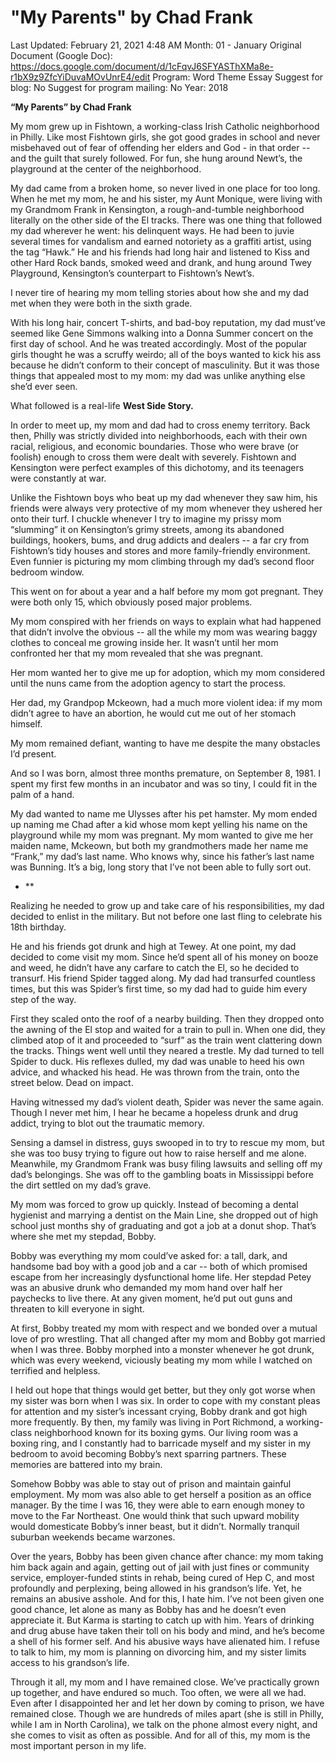 # "My Parents" by Chad Frank

Last Updated: February 21, 2021 4:48 AM
Month: 01 - January
Original Document (Google Doc): https://docs.google.com/document/d/1cFqvJ6SFYASThXMa8e-r1bX9z9ZfcYiDuvaMOvUnrE4/edit
Program: Word Theme Essay
Suggest for blog: No
Suggest for program mailing: No
Year: 2018

**“My Parents” by Chad Frank**

My mom grew up in Fishtown, a working-class Irish Catholic neighborhood in Philly. Like most Fishtown girls, she got good grades in school and never misbehaved out of fear of offending her elders and God - in that order -- and the guilt that surely followed. For fun, she hung around Newt’s, the playground at the center of the neighborhood.

My dad came from a broken home, so never lived in one place for too long. When he met my mom, he and his sister, my Aunt Monique, were living with my Grandmom Frank in Kensington, a rough-and-tumble neighborhood literally on the other side of the El tracks. There was one thing that followed my dad wherever he went: his delinquent ways. He had been to juvie several times for vandalism and earned notoriety as a graffiti artist, using the tag “Hawk.” He and his friends had long hair and listened to Kiss and other Hard Rock bands, smoked weed and drank, and hung around Twey Playground, Kensington’s counterpart to Fishtown’s Newt’s.

I never tire of hearing my mom telling stories about how she and my dad met when they were both in the sixth grade.

With his long hair, concert T-shirts, and bad-boy reputation, my dad must’ve seemed like Gene Simmons walking into a Donna Summer concert on the first day of school. And he was treated accordingly. Most of the popular girls thought he was a scruffy weirdo; all of the boys wanted to kick his ass because he didn’t conform to their concept of masculinity. But it was those things that appealed most to my mom: my dad was unlike anything else she’d ever seen.

What followed is a real-life **West Side Story.**

In order to meet up, my mom and dad had to cross enemy territory. Back then, Philly was strictly divided into neighborhoods, each with their own racial, religious, and economic boundaries. Those who were brave (or foolish) enough to cross them were dealt with severely. Fishtown and Kensington were perfect examples of this dichotomy, and its teenagers were constantly at war.

Unlike the Fishtown boys who beat up my dad whenever they saw him, his friends were always very protective of my mom whenever they ushered her onto their turf. I chuckle whenever I try to imagine my prissy mom “slumming” it on Kensington’s grimy streets, among its abandoned buildings, hookers, bums, and drug addicts and dealers -- a far cry from Fishtown’s tidy houses and stores and more family-friendly environment. Even funnier is picturing my mom climbing through my dad’s second floor bedroom window.

This went on for about a year and a half before my mom got pregnant. They were both only 15, which obviously posed major problems.

My mom conspired with her friends on ways to explain what had happened that didn’t involve the obvious -- all the while my mom was wearing baggy clothes to conceal me growing inside her. It wasn’t until her mom confronted her that my mom revealed that she was pregnant.

Her mom wanted her to give me up for adoption, which my mom considered until the nuns came from the adoption agency to start the process.

Her dad, my Grandpop Mckeown, had a much more violent idea: if my mom didn’t agree to have an abortion, he would cut me out of her stomach himself.

My mom remained defiant, wanting to have me despite the many obstacles I’d present.

And so I was born, almost three months premature, on September 8, 1981. I spent my first few months in an incubator and was so tiny, I could fit in the palm of a hand.

My dad wanted to name me Ulysses after his pet hamster. My mom ended up naming me Chad after a kid whose mom kept yelling his name on the playground while my mom was pregnant. My mom wanted to give me her maiden name, Mckeown, but both my grandmothers made her name me “Frank,” my dad’s last name. Who knows why, since his father’s last name was Bunning. It’s a big, long story that I’ve not been able to fully sort out.

- **

Realizing he needed to grow up and take care of his responsibilities, my dad decided to enlist in the military. But not before one last fling to celebrate his 18th birthday.

He and his friends got drunk and high at Tewey. At one point, my dad decided to come visit my mom. Since he’d spent all of his money on booze and weed, he didn’t have any carfare to catch the El, so he decided to transurf. His friend Spider tagged along. My dad had transurfed countless times, but this was Spider’s first time, so my dad had to guide him every step of the way.

First they scaled onto the roof of a nearby building. Then they dropped onto the awning of the El stop and waited for a train to pull in. When one did, they climbed atop of it and proceeded to “surf” as the train went clattering down the tracks. Things went well until they neared a trestle. My dad turned to tell Spider to duck. His reflexes dulled, my dad was unable to heed his own advice, and whacked his head. He was thrown from the train, onto the street below. Dead on impact.

Having witnessed my dad’s violent death, Spider was never the same again. Though I never met him, I hear he became a hopeless drunk and drug addict, trying to blot out the traumatic memory.

Sensing a damsel in distress, guys swooped in to try to rescue my mom, but she was too busy trying to figure out how to raise herself and me alone. Meanwhile, my Grandmom Frank was busy filing lawsuits and selling off my dad’s belongings. She was off to the gambling boats in Mississippi before the dirt settled on my dad’s grave.

My mom was forced to grow up quickly. Instead of becoming a dental hygienist and marrying a dentist on the Main Line, she dropped out of high school just months shy of graduating and got a job at a donut shop. That’s where she met my stepdad, Bobby.

Bobby was everything my mom could’ve asked for: a tall, dark, and handsome bad boy with a good job and a car -- both of which promised escape from her increasingly dysfunctional home life. Her stepdad Petey was an abusive drunk who demanded my mom hand over half her paychecks to live there. At any given moment, he’d put out guns and threaten to kill everyone in sight.

At first, Bobby treated my mom with respect and we bonded over a mutual love of pro wrestling. That all changed after my mom and Bobby got married when I was three. Bobby morphed into a monster whenever he got drunk, which was every weekend, viciously beating my mom while I watched on terrified and helpless.

I held out hope that things would get better, but they only got worse when my sister was born when I was six. In order to cope with my constant pleas for attention and my sister’s incessant crying, Bobby drank and got high more frequently. By then, my family was living in Port Richmond, a working-class neighborhood known for its boxing gyms. Our living room was a boxing ring, and I constantly had to barricade myself and my sister in my bedroom to avoid becoming Bobby’s next sparring partners. These memories are battered into my brain.

Somehow Bobby was able to stay out of prison and maintain gainful employment. My mom was also able to get herself a position as an office manager. By the time I was 16, they were able to earn enough money to move to the Far Northeast. One would think that such upward mobility would domesticate Bobby’s inner beast, but it didn’t. Normally tranquil suburban weekends became warzones.

Over the years, Bobby has been given chance after chance: my mom taking him back again and again, getting out of jail with just fines or community service, employer-funded stints in rehab, being cured of Hep C, and most profoundly and perplexing, being allowed in his grandson’s life. Yet, he remains an abusive asshole. And for this, I hate him. I’ve not been given one good chance, let alone as many as Bobby has and he doesn’t even appreciate it. But Karma is starting to catch up with him. Years of drinking and drug abuse have taken their toll on his body and mind, and he’s become a shell of his former self. And his abusive ways have alienated him. I refuse to talk to him, my mom is planning on divorcing him, and my sister limits access to his grandson’s life.

Through it all, my mom and I have remained close. We’ve practically grown up together, and have endured so much. Too often, we were all we had. Even after I disappointed her and let her down by coming to prison, we have remained close. Though we are hundreds of miles apart (she is still in Philly, while I am in North Carolina), we talk on the phone almost every night, and she comes to visit as often as possible. And for all of this, my mom is the most important person in my life.